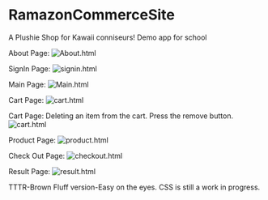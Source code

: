 # RamazonCommerceSite

A Plushie Shop for Kawaii conniseurs! Demo app for school


About Page:
![About.html](https://raw.githubusercontent.com/jadedragon21/RamazonCommerceSite/main/src/main/resources/static/images/Screenshot_2021-03-02%20Ramazon%20Plushie%20Shop(2).png)



SignIn Page:
![signin.html](https://raw.githubusercontent.com/jadedragon21/RamazonCommerceSite/main/src/main/resources/static/images/Screenshot_2021-03-02%20Ramazon%20Plushie%20Shop(3).png)



Main Page:
![Main.html](https://raw.githubusercontent.com/jadedragon21/RamazonCommerceSite/main/src/main/resources/static/images/Screenshot_2021-03-02%20Ramazon%20Plushie%20Shop(4).png)



Cart Page:
![cart.html](https://raw.githubusercontent.com/jadedragon21/RamazonCommerceSite/main/src/main/resources/static/images/Screenshot_2021-03-02%20Ramazon%20Plushie%20Shop(5).png)


Cart Page:
Deleting an item from the cart. Press the remove button.
![cart.html](https://raw.githubusercontent.com/jadedragon21/RamazonCommerceSite/main/src/main/resources/static/images/Screenshot_2021-03-02%20Ramazon%20Plushie%20Shop(6).png)



Product Page:
![product.html](https://raw.githubusercontent.com/jadedragon21/RamazonCommerceSite/main/src/main/resources/static/images/Screenshot_2021-03-02%20Ramazon%20Plushie%20Shop%20addProduct.png)



Check Out Page:
![checkout.html](https://raw.githubusercontent.com/jadedragon21/RamazonCommerceSite/main/src/main/resources/static/images/Screenshot_2021-03-02%20Ramazon%20Plushie%20Shop%20checkout.png)



Result Page:
![result.html](https://raw.githubusercontent.com/jadedragon21/RamazonCommerceSite/main/src/main/resources/static/images/Screenshot_2021-03-02%20Ramazon%20Plushie%20Shop%20charge%20sucess.png)



TTTR-Brown Fluff version-Easy on the eyes. 
CSS is still a work in progress.
